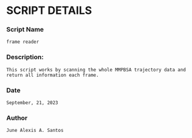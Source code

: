 # SCRIPT DETAILS
### Script Name
`frame reader`

### Description:
`This script works by scanning the whole MMPBSA trajectory data and return all information each frame.`

### Date
`September, 21, 2023`

### Author
`June Alexis A. Santos`